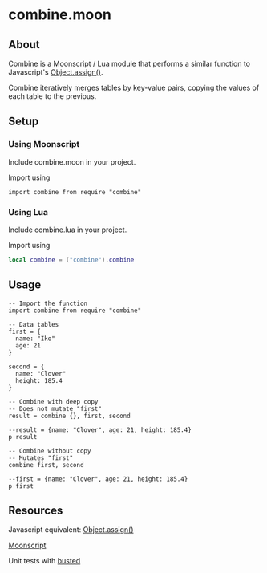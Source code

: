 # combine.moon

## About
Combine is a Moonscript / Lua module that performs a similar function to Javascript's [Object.assign()](https://developer.mozilla.org/en-US/docs/Web/JavaScript/Reference/Global_Objects/Object/assign).

Combine iteratively merges tables by key-value pairs, copying the values of each table to the previous.

## Setup
### Using Moonscript
Include combine.moon in your project.

Import using
```moonscript
import combine from require "combine"
```

### Using Lua
Include combine.lua in your project.

Import using
```lua
local combine = ("combine").combine
```


## Usage
```moonscript
-- Import the function
import combine from require "combine"

-- Data tables
first = {
  name: "Iko"
  age: 21
}

second = {
  name: "Clover"
  height: 185.4
}

-- Combine with deep copy
-- Does not mutate "first"
result = combine {}, first, second 

--result = {name: "Clover", age: 21, height: 185.4}
p result

-- Combine without copy
-- Mutates "first"
combine first, second

--first = {name: "Clover", age: 21, height: 185.4}
p first
```

## Resources
Javascript equivalent: [Object.assign()](https://developer.mozilla.org/en-US/docs/Web/JavaScript/Reference/Global_Objects/Object/assign)

[Moonscript](https://moonscript.org/)

Unit tests with [busted](http://olivinelabs.com/busted/)